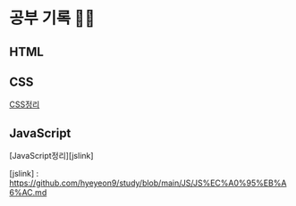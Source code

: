 # 공부 기록 🌱🍀
## HTML

## CSS
[CSS정리][csslink]

[csslink]: https://github.com/hyeyeon9/study/blob/main/CSS/css%20%EC%A0%95%EB%A6%AC.md


## JavaScript
[JavaScript정리][jslink]

[jslink] : https://github.com/hyeyeon9/study/blob/main/JS/JS%EC%A0%95%EB%A6%AC.md
